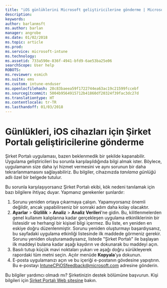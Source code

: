 ```yaml
---
title: "iOS günlüklerini Microsoft geliştiricilerine gönderme | Microsoft Docs"
description: 
keywords: 
author: barlanmsft
ms.author: barlan
manager: angrobe
ms.date: 01/02/2018
ms.topic: article
ms.prod: 
ms.service: microsoft-intune
ms.technology: 
ms.assetid: 733a590e-836f-4941-bfd9-6ae53ba25e06
searchScope: User help
ROBOTS: 
ms.reviewer: esmich
ms.suite: ems
ms.custom: intune-enduser
ms.openlocfilehash: 28c83baeea59f1722744ea63ac19c21599fccebf
ms.sourcegitcommit: 5004b9564915712b41860df20324f39fac3dc27d
ms.translationtype: HT
ms.contentlocale: tr-TR
ms.lasthandoff: 01/03/2018
---
```

# <a name="send-logs-to-the-company-portal-developers-for-ios-devices"></a>Günlükleri, iOS cihazları için Şirket Portalı geliştiricilerine gönderme

Şirket Portalı uygulaması, bazen beklenmedik bir şekilde kapanabilir. Uygulama geliştiricileri bu sorunla karşılaşıldığında bilgi almak ister. Böylece, uygulamanın size daha iyi hizmet vermesini ve aynı sorunun bir daha tekrarlanmamasını sağlayabiliriz. Bu bilgiler, cihazınızda _tanılama günlüğü_ adlı özel bir belgede tutulur.

Bu sorunla karşılaşıyorsanız Şirket Portalı ekibi, kök nedeni tanılamak için bazı bilgilere ihtiyaç duyar. Yapmanız gerekenler şunlardır:

1.  Sorunu yeniden ortaya çıkarmaya çalışın. Yapamıyorsanız önemli değildir, ancak yapabilirseniz bir sonraki adım daha kolay olacaktır.
2.  __Ayarlar__ > __Gizlilik__ > __Analiz__ > __Analiz Verileri__'ne gidin. Bu, kilitlenmelerden genel kullanım kalıplarına kadar gerçekleşen uygulama etkinliklerinin bir listesidir ve herhangi bir kişisel bilgi içermez. Bu liste, en yeniden en eskiye doğru düzenlenmiştir. Sorunu yeniden oluşturmayı başardıysanız, bu sayfadaki uygulama etkinliği listesinde ilk maddede görmeniz gerekir. Sorunu yeniden oluşturamadıysanız, listede "Şirket Portalı" ile başlayan ilk maddeyi bulana kadar aşağı kaydırın ve dokunarak bu maddeyi açın.
3.  Basılı tutup küçük mavi noktaları yukarı ve aşağı doğru sürükleyerek rapordaki tüm metni seçin. Açılır menüde __Kopyala__’ya dokunun.
4.  E-posta uygulamanızı açın ve bu içeriği e-postanın gövdesine yapıştırın. Bu e-postayı <a href="mailto:IntuneCPiOSfeedback@microsoft.com?subject=My Company Portal App Closed Unexpectedly&body=Press and hold, then paste your copied Company Portal app logs here.">IntuneCPiOSfeedback@microsoft.com</a> adresine gönderin.

Bu bilgiler yardımcı olmadı mı? Şirketinizin destek bölümüne başvurun. Kişi bilgileri için [Şirket Portalı Web sitesine](https://portal.manage.microsoft.com#HelpDeskDialog) bakın.

